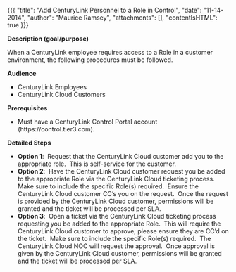{{{
  "title": "Add CenturyLink Personnel to a Role in Control",
  "date": "11-14-2014",
  "author": "Maurice Ramsey",
  "attachments": [],
  "contentIsHTML": true
}}}

<p><strong>Description (goal/purpose)</strong>
</p>
<p>When a CenturyLink employee requires access to a Role in a customer environment, the following procedures must be followed.</p>
<p><strong>Audience</strong>
</p>
<ul>
  <li>CenturyLink Employees</li>
  <li>CenturyLink Cloud Customers</li>
</ul>
<p><strong>Prerequisites</strong>
</p>
<ul>
  <li>Must have a CenturyLink Control Portal account (https://control.tier3.com).</li>
</ul>
<p><strong>Detailed Steps</strong>
</p>
<ul>
  <li><strong>Option 1</strong>:&nbsp; Request that the CenturyLink Cloud customer add you to the appropriate role.&nbsp; This is self-service for the customer.</li>
  <li><strong>Option 2</strong>:&nbsp; Have the CenturyLink Cloud customer request you be added to the appropriate Role via the CenturyLink Cloud ticketing process.&nbsp; Make sure to include the specific Role(s) required.&nbsp; Ensure the CenturyLink Cloud
    customer CC’s you on the request.&nbsp; Once the request is provided by the CenturyLink Cloud customer, permissions will be granted and the ticket will be processed per SLA.&nbsp;</li>
  <li><strong>Option 3</strong>:&nbsp; Open a ticket via the CenturyLink Cloud ticketing process requesting you be added to the appropriate Role.&nbsp; This will require the CenturyLink Cloud customer to approve; please ensure they are CC’d on the ticket.&nbsp;
    Make sure to include the specific Role(s) required.&nbsp; The CenturyLink Cloud NOC will request the approval.&nbsp; Once approval is given by the CenturyLink Cloud customer, permissions will be granted and the ticket will be processed per SLA.&nbsp;</li>
</ul>